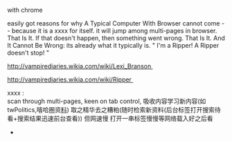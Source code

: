 
with chrome

easily got reasons for why A Typical Computer With Browser cannot come -- because it is a xxxx for itself. it will jump among multi-pages in browser. That Is It. If that doesn't happen, then something went wrong. That Is It. And It Cannot Be Wrong: its already what it typically is. " I'm a Ripper! A Ripper doesn't stop! " 

http://vampirediaries.wikia.com/wiki/Lexi_Branson 

http://vampirediaries.wikia.com/wiki/Ripper 

xxxx : <br>scan through multi-pages, keen on tab control, 吸收内容学习新内容(如twPolitics,嘻哈圈资[料](https://www.zhihu.com/question/63341690/answer/211243270#二手资料)) 取之精华去之糟粕(随时检索新资料(后台标签打开搜索待看+搜索结果迅速前台查看)) 但网速慢 打开一串标签慢慢等网络载入好之后看 


-
